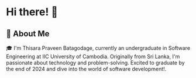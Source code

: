 # Hi there! 👋

## 🚀 About Me

🎓 I'm Thisara Praveen Batagodage, currently an undergraduate in Software Engineering at IIC University of Cambodia. Originally from Sri Lanka, I'm passionate about technology and problem-solving. Excited to graduate by the end of 2024 and dive into the world of software development!.
